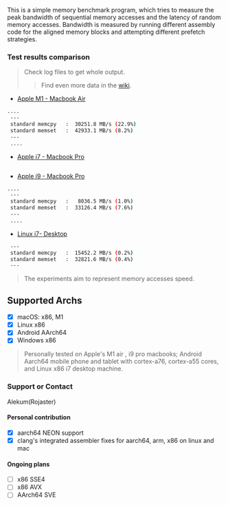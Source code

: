 This is a simple memory benchmark program, which tries to measure the peak bandwidth of sequential memory accesses and the latency of random memory accesses. Bandwidth is measured by running different assembly code for the aligned memory blocks and attempting different prefetch strategies.

### Test results comparison

> Check log files to get whole output.
>> Find even more data in the [wiki](https://github.com/ssvb/tinymembench/wiki).

* [Apple M1 - Macbook Air](m1.apple.log)

```bash
....
 ---
 standard memcpy   :  30251.8 MB/s (22.9%)
 standard memset   :  42933.1 MB/s (8.2%)
 ---
 ....
```

* [Apple i7 - Macbook Pro]()

```bash

```

* [Apple i9 - Macbook Pro](i9.apple.log)

```bash
....
 ---
 standard memcpy   :   8036.5 MB/s (1.0%)
 standard memset   :  33126.4 MB/s (7.6%)
 ---
 ....
```

* [Linux i7- Desktop](i7.linux.log)

```bash
 ---
 standard memcpy   :  15452.2 MB/s (0.2%)
 standard memset   :  32821.6 MB/s (0.4%)
 ---
```

> The experiments aim to represent memory accesses speed.

## Supported Archs
- [X] macOS: x86, M1
- [X] Linux x86
- [X] Android AArch64
- [X] Windows x86

> Personally tested on Apple's M1 air , i9 pro macbooks; Android Aarch64 mobile phone and tablet with cortex-a76, cortex-a55 cores,
> and Linux x86 i7 desktop machine. 

### Support or Contact
Alekum(Rojaster)

#### Personal contribution
- [X] aarch64 NEON support
- [X] clang's integrated assembler fixes for aarch64, arm, x86 on linux and mac

#### Ongoing plans
- [ ] x86 SSE4
- [ ] x86 AVX
- [ ] AArch64 SVE
